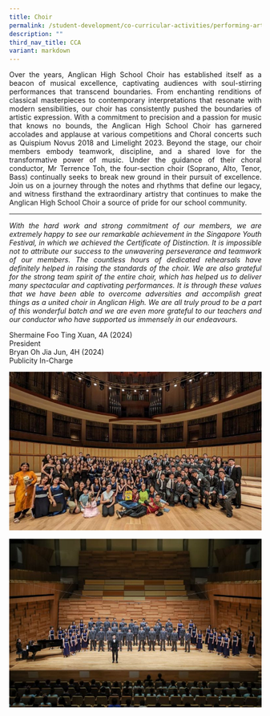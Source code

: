 ```yaml
---
title: Choir
permalink: /student-development/co-curricular-activities/performing-arts-groups/choir/
description: ""
third_nav_title: CCA
variant: markdown
---
```

<p align="justify">
Over the years, Anglican High School Choir has established itself as a beacon of musical excellence, captivating audiences with soul-stirring performances that transcend boundaries. From enchanting renditions of classical masterpieces to contemporary interpretations that resonate with modern sensibilities, our choir has consistently pushed the boundaries of artistic expression. With a commitment to precision and a passion for music that knows no bounds, the Anglican High School Choir has garnered accolades and applause at various competitions and Choral concerts such as Quispium Novus 2018 and Limelight 2023. Beyond the stage, our choir members embody teamwork, discipline, and a shared love for the transformative power of music. Under the guidance of their choral conductor, Mr Terrence Toh, the four-section choir (Soprano, Alto, Tenor, Bass) continually seeks to break new ground in their pursuit of excellence. Join us on a journey through the notes and rhythms that define our legacy, and witness firsthand the extraordinary artistry that continues to make the Anglican High School Choir a source of pride for our school community.</p>
<hr>
<p align="justify">
<i>With the hard work and strong commitment of our members, we are extremely happy to see our remarkable achievement in the Singapore Youth Festival, in which we achieved the Certificate of Distinction. It is impossible not to attribute our success to the unwavering perseverance and teamwork of our members. The countless hours of dedicated rehearsals have definitely helped in raising the standards of the choir. We are also grateful for the strong team spirit of the entire choir, which has helped us to deliver many spectacular and captivating performances. It is through these values that we have been able to overcome adversities and accomplish great things as a united choir in Anglican High. We are all truly proud to be a part of this wonderful batch and we are even more grateful to our teachers and our conductor who have supported us immensely in our endeavours.</i></p>

Shermaine Foo Ting Xuan, 4A (2024)<br>
President<br>
Bryan Oh Jia Jun, 4H (2024)<br>
Publicity In-Charge

![](/images/Student%20Development/CCA/Choir/2024_Choir_01.jpg)

![](/images/Student%20Development/CCA/Choir/2024_Choir_02.jpg)
